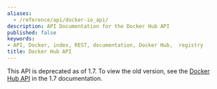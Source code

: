 ```yaml
---
aliases:
  - /reference/api/docker-io_api/
description: API Documentation for the Docker Hub API
published: false
keywords:
- API, Docker, index, REST, documentation, Docker Hub,  registry
title: Docker Hub API
---
```


This API is deprecated as of 1.7. To view the old version, see the [Docker Hub
API](/v1.7/docker/reference/api/docker-io_api/) in the 1.7 documentation.
